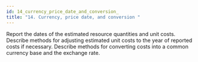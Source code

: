 ```yaml
---
id: 14_currency_price_date_and_conversion_
title: "14. Currency, price date, and conversion "
---
```

Report the dates of the estimated resource quantities and unit costs. Describe methods for adjusting estimated unit costs to the year of reported costs if necessary. Describe methods for converting costs into a common currency base and the exchange rate. 